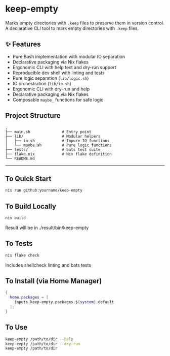 # keep-empty

Marks empty directories with `.keep` files to preserve them in version control.
A declarative CLI tool to mark empty directories with `.keep` files.

## ✨ Features

- Pure Bash implementation with modular IO separation
- Declarative packaging via Nix flakes
- Ergonomic CLI with help text and dry-run support
- Reproducible dev shell with linting and tests
- Pure logic separation (`lib/logic.sh`)
- IO orchestration (`lib/io.sh`)
- Ergonomic CLI with dry-run and help
- Declarative packaging via Nix flakes
- Composable `maybe_` functions for safe logic


## Project Structure

```
.
├── main.sh              # Entry point
├── lib/                 # Modular helpers
│   ├── io.sh            # Impure IO functions
│   └── maybe.sh         # Pure logic functions
├── tests/               # bats test suite
├── flake.nix            # Nix flake definition
└── README.md
```

---

## To Quick Start

```bash
nix run github:yourname/keep-empty
```

## To Build Locally

```bash
nix build
```
Result will be in ./result/bin/keep-empty

## To Tests
```bash
nix flake check
```
Includes shellcheck linting and bats tests

## To Install (via Home Manager)

```nix
{
  home.packages = [
    inputs.keep-empty.packages.${system}.default
  ];
}
```

## To Use

```bash
keep-empty /path/to/dir --help
keep-empty /path/to/dir --dry-run
keep-empty /path/to/dir
```
